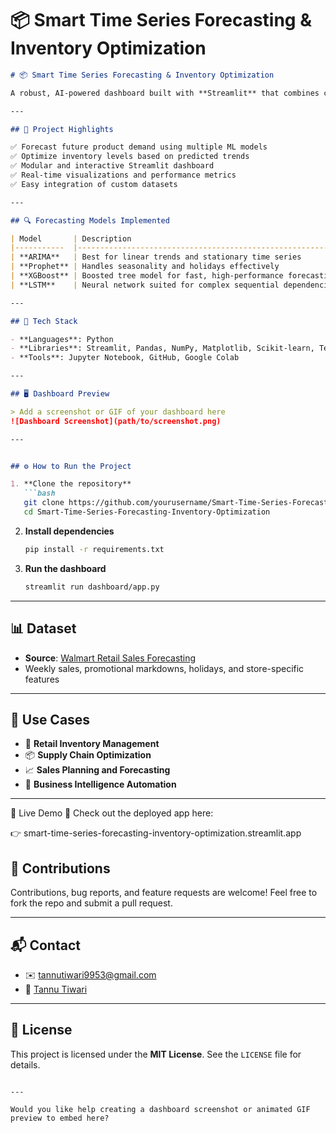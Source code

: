 # 📦 Smart Time Series Forecasting & Inventory Optimization


```markdown
# 📦 Smart Time Series Forecasting & Inventory Optimization

A robust, AI-powered dashboard built with **Streamlit** that combines classical and deep learning models to forecast product demand and optimize inventory. This project helps businesses make data-driven decisions using Walmart's retail sales data, minimizing stockouts and overstock scenarios.

---

## 🎯 Project Highlights

✅ Forecast future product demand using multiple ML models  
✅ Optimize inventory levels based on predicted trends  
✅ Modular and interactive Streamlit dashboard  
✅ Real-time visualizations and performance metrics  
✅ Easy integration of custom datasets  

---

## 🔍 Forecasting Models Implemented

| Model       | Description                                                   |
|-----------  |---------------------------------------------------------------|
| **ARIMA**   | Best for linear trends and stationary time series             |
| **Prophet** | Handles seasonality and holidays effectively                  |
| **XGBoost** | Boosted tree model for fast, high-performance forecasting     |
| **LSTM**    | Neural network suited for complex sequential dependencies     |

---

## 🧰 Tech Stack

- **Languages**: Python
- **Libraries**: Streamlit, Pandas, NumPy, Matplotlib, Scikit-learn, TensorFlow, XGBoost, Statsmodels, Prophet
- **Tools**: Jupyter Notebook, GitHub, Google Colab

---

## 🖥 Dashboard Preview

> Add a screenshot or GIF of your dashboard here  
![Dashboard Screenshot](path/to/screenshot.png)

---


## ⚙️ How to Run the Project

1. **Clone the repository**
   ```bash
   git clone https://github.com/yourusername/Smart-Time-Series-Forecasting-Inventory-Optimization.git
   cd Smart-Time-Series-Forecasting-Inventory-Optimization
````

2. **Install dependencies**

   ```bash
   pip install -r requirements.txt
   ```

3. **Run the dashboard**

   ```bash
   streamlit run dashboard/app.py
   ```

---

## 📊 Dataset

* **Source**: [Walmart Retail Sales Forecasting](https://www.kaggle.com/c/walmart-recruiting-store-sales-forecasting/data)
* Weekly sales, promotional markdowns, holidays, and store-specific features

---

## 🚀 Use Cases

* 🏪 **Retail Inventory Management**
* 📦 **Supply Chain Optimization**
* 📈 **Sales Planning and Forecasting**
* 🧠 **Business Intelligence Automation**

---
🔗 Live Demo
🚀 Check out the deployed app here:

👉 smart-time-series-forecasting-inventory-optimization.streamlit.app
## 🤝 Contributions

Contributions, bug reports, and feature requests are welcome!
Feel free to fork the repo and submit a pull request.

---

## 📬 Contact

* ✉️ [tannutiwari9953@gmail.com](mailto:tannutiwari9953@gmail.com)
* 🔗 [Tannu Tiwari](https://www.linkedin.com/in/tannu-tiwari-023177242/)

---

## 📄 License

This project is licensed under the **MIT License**. See the `LICENSE` file for details.

```

---

Would you like help creating a dashboard screenshot or animated GIF preview to embed here?
```
